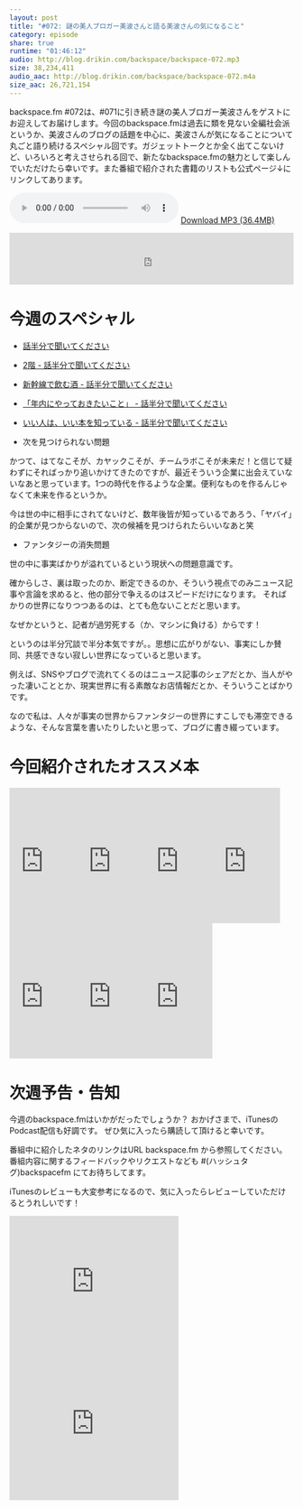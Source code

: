 ```yaml
---
layout: post
title: "#072: 謎の美人ブロガー美波さんと語る美波さんの気になること"
category: episode
share: true
runtime: "01:46:12"
audio: http://blog.drikin.com/backspace/backspace-072.mp3
size: 38,234,411
audio_aac: http://blog.drikin.com/backspace/backspace-072.m4a
size_aac: 26,721,154
---
```


backspace.fm #072は、#071に引き続き謎の美人ブロガー美波さんをゲストにお迎えしてお届けします。今回のbackspace.fmは過去に類を見ない全編社会派というか、美波さんのブログの話題を中心に、美波さんが気になることについて丸ごと語り続けるスペシャル回です。ガジェットトークとか全く出てこないけど、いろいろと考えさせられる回で、新たなbackspace.fmの魅力として楽しんでいただけたら幸いです。また番組で紹介された書籍のリストも公式ページ↓にリンクしてあります。

<audio src="http://blog.drikin.com/backspace/backspace-072.mp3" controls preload></audio>
[Download MP3 (36.4MB)](http://blog.drikin.com/backspace/backspace-072.mp3)

<iframe src="http://backspace.fm/subscribes.html" width="100%" height="92" scrolling="no" frameborder="0"></iframe>

# 今週のスペシャル

- [話半分で聞いてください](http://minamii.hatenablog.com/)
- [2階 - 話半分で聞いてください](http://minamii.hatenablog.com/entry/2014/10/13/225504)
- [新幹線で飲む酒 - 話半分で聞いてください](http://minamii.hatenablog.com/entry/2014/11/04/172010)
- [「年内にやっておきたいこと」 - 話半分で聞いてください](http://minamii.hatenablog.com/entry/2014/12/01/225804)
- [いい人は、いい本を知っている - 話半分で聞いてください](http://minamii.hatenablog.com/entry/2014/12/12/123704)

- 次を見つけられない問題

かつて、はてなこそが、カヤックこそが、チームラボこそが未来だ！と信じて疑わずにそればっかり追いかけてきたのですが、最近そういう企業に出会えていないなあと思っています。1つの時代を作るような企業。便利なものを作るんじゃなくて未来を作るというか。

今は世の中に相手にされてないけど、数年後皆が知っているであろう、「ヤバイ」的企業が見つからないので、次の候補を見つけられたらいいなあと笑

- ファンタジーの消失問題

世の中に事実ばかりが溢れているという現状への問題意識です。

確からしさ、裏は取ったのか、断定できるのか、そういう視点でのみニュース記事や言論を求めると、他の部分で争えるのはスピードだけになります。 そればかりの世界になりつつあるのは、とても危ないことだと思います。

なぜかというと、記者が過労死する（か、マシンに負ける）からです！

というのは半分冗談で半分本気ですが。。思想に広がりがない、事実にしか賛同、共感できない寂しい世界になっていると思います。

例えば、SNSやブログで流れてくるのはニュース記事のシェアだとか、当人がやった凄いこととか、現実世界に有る素敵なお店情報だとか、そういうことばかりです。

なので私は、人々が事実の世界からファンタジーの世界にすこしでも滞空できるような、そんな言葉を書いたりしたいと思って、ブログに書き綴っています。

# 今回紹介されたオススメ本

<iframe src="http://rcm-fe.amazon-adsystem.com/e/cm?lt1=_blank&bc1=000000&IS2=1&bg1=FFFFFF&fc1=000000&lc1=0000FF&t=driftking-22&o=9&p=8&l=as4&m=amazon&f=ifr&ref=ss_til&asins=402273115X" style="width:120px;height:240px;" scrolling="no" marginwidth="0" marginheight="0" frameborder="0"></iframe><iframe src="http://rcm-fe.amazon-adsystem.com/e/cm?lt1=_blank&bc1=000000&IS2=1&bg1=FFFFFF&fc1=000000&lc1=0000FF&t=driftking-22&o=9&p=8&l=as4&m=amazon&f=ifr&ref=ss_til&asins=4102273018" style="width:120px;height:240px;" scrolling="no" marginwidth="0" marginheight="0" frameborder="0"></iframe><iframe src="http://rcm-fe.amazon-adsystem.com/e/cm?lt1=_blank&bc1=000000&IS2=1&bg1=FFFFFF&fc1=000000&lc1=0000FF&t=driftking-22&o=9&p=8&l=as4&m=amazon&f=ifr&ref=ss_til&asins=4102273026" style="width:120px;height:240px;" scrolling="no" marginwidth="0" marginheight="0" frameborder="0"></iframe><iframe src="http://rcm-fe.amazon-adsystem.com/e/cm?lt1=_blank&bc1=000000&IS2=1&bg1=FFFFFF&fc1=000000&lc1=0000FF&t=driftking-22&o=9&p=8&l=as4&m=amazon&f=ifr&ref=ss_til&asins=B00N4FBCO6" style="width:120px;height:240px;" scrolling="no" marginwidth="0" marginheight="0" frameborder="0"></iframe><iframe src="http://rcm-fe.amazon-adsystem.com/e/cm?lt1=_blank&bc1=000000&IS2=1&bg1=FFFFFF&fc1=000000&lc1=0000FF&t=driftking-22&o=9&p=8&l=as4&m=amazon&f=ifr&ref=ss_til&asins=B00N4FBCUU" style="width:120px;height:240px;" scrolling="no" marginwidth="0" marginheight="0" frameborder="0"></iframe><iframe src="http://rcm-fe.amazon-adsystem.com/e/cm?lt1=_blank&bc1=000000&IS2=1&bg1=FFFFFF&fc1=000000&lc1=0000FF&t=driftking-22&o=9&p=8&l=as4&m=amazon&f=ifr&ref=ss_til&asins=B00N4FBCR8" style="width:120px;height:240px;" scrolling="no" marginwidth="0" marginheight="0" frameborder="0"></iframe><iframe src="http://rcm-fe.amazon-adsystem.com/e/cm?lt1=_blank&bc1=000000&IS2=1&bg1=FFFFFF&fc1=000000&lc1=0000FF&t=driftking-22&o=9&p=8&l=as4&m=amazon&f=ifr&ref=ss_til&asins=B003U2S5RU" style="width:120px;height:240px;" scrolling="no" marginwidth="0" marginheight="0" frameborder="0"></iframe>


# 次週予告・告知

今週のbackspace.fmはいかがだったでしょうか？
おかげさまで、iTunesのPodcast配信も好調です。
ぜひ気に入ったら購読して頂けると幸いです。

番組中に紹介したネタのリンクはURL backspace.fm から参照してください。
番組内容に関するフィードバックやリクエストなども #(ハッシュタグ)backspacefm にてお待ちしてます。

iTunesのレビューも大変参考になるので、気に入ったらレビューしていただけるとうれしいです！

<iframe src="http://rcm-fe.amazon-adsystem.com/e/cm?t=driftking-22&o=9&p=12&l=bn1&mode=videogames-jp&browse=637394&fc1=000000&lt1=_blank&lc1=3366FF&bg1=FFFFFF&f=ifr" marginwidth="0" marginheight="0" width="300" height="252" border="0" frameborder="0" style="border:none;" scrolling="no"></iframe>
<iframe src="http://rcm-fe.amazon-adsystem.com/e/cm?t=driftking-22&o=9&p=12&l=bn1&mode=computers-jp&browse=2127209072&fc1=000000&lt1=_blank&lc1=3366FF&bg1=FFFFFF&f=ifr" marginwidth="0" marginheight="0" width="300" height="252" border="0" frameborder="0" style="border:none;" scrolling="no"></iframe>
